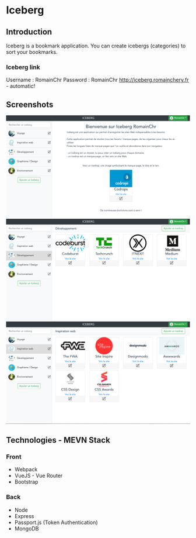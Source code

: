 # Iceberg

## Introduction

Iceberg is a bookmark application. You can create icebergs (categories) to sort your bookmarks.

### Iceberg link

Username : RomainChr
Password : RomainChr
http://iceberg.romainchery.fr - automatic!

## Screenshots

![Image of Home](img/Home.png)
![Image of Developpement](img/Developpement.png)
![Image of Inspiration Web](img/Inspiration-Web.png)

## Technologies - MEVN Stack

### Front

* Webpack
* VueJS - Vue Router
* Bootstrap

### Back

* Node
* Express
* Passport.js (Token Authentication)
* MongoDB
